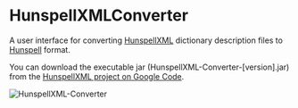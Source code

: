 HunspellXMLConverter
====================

A user interface for converting [HunspellXML](https://github.com/TrnsltLife/HunspellXML) dictionary description files to [Hunspell](http://hunspell.sourceforge.net) format.

You can download the executable jar (HunspellXML-Converter-[version].jar) from the [HunspellXML project on Google Code](https://code.google.com/p/hunspellxml/downloads/list).

![HunspellXML-Converter](https://hunspellxml.googlecode.com/files/HunspellXML-Converter-Screenshot-0.21.png)